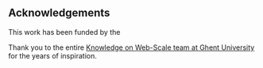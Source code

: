 
## Acknowledgements

This work has been funded by the 

Thank you to the entire [Knowledge on Web-Scale team at Ghent University](https://knows.idlab.ugent.be) for the years of inspiration.
